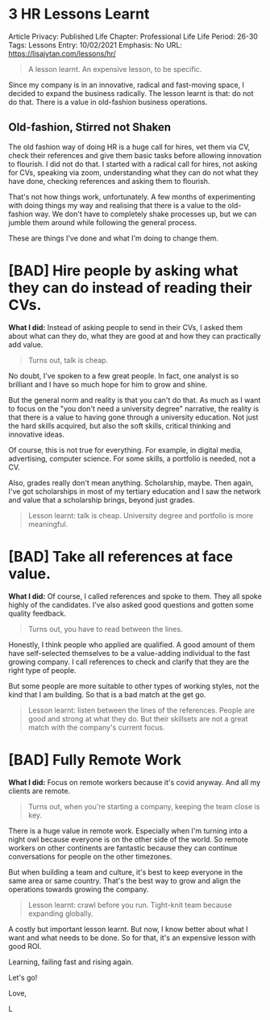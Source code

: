 # 3 HR Lessons Learnt

Article Privacy: Published
Life Chapter: Professional Life
Life Period: 26-30
Tags: Lessons
Entry: 10/02/2021
Emphasis: No
URL: https://lisajytan.com/lessons/hr/

> A lesson learnt. An expensive lesson, to be specific.
> 

Since my company is in an innovative, radical and fast-moving space, I decided to expand the business radically. The lesson learnt is that: do not do that. There is a value in old-fashion business operations. 

## Old-fashion, Stirred not Shaken

The old fashion way of doing HR is a huge call for hires, vet them via CV, check their references and give them basic tasks before allowing innovation to flourish. I did not do that. I started with a radical call for hires, not asking for CVs, speaking via zoom, understanding what they can do not what they have done, checking references and asking them to flourish. 

That's not how things work, unfortunately. A few months of experimenting with doing things my way and realising that there is a value to the old-fashion way. We don't have to completely shake processes up, but we can jumble them around while following the general process. 

These are things I've done and what I'm doing to change them.

# [BAD] Hire people by asking what they can do instead of reading their CVs.

**What I did:** Instead of asking people to send in their CVs, I asked them about what can they do, what they are good at and how they can practically add value. 

> Turns out, talk is cheap.
> 

No doubt, I've spoken to a few great people. In fact, one analyst is so brilliant and I have so much hope for him to grow and shine. 

But the general norm and reality is that you can't do that. As much as I want to focus on the "you don't need a university degree" narrative, the reality is that there is a value to having gone through a university education. Not just the hard skills acquired, but also the soft skills, critical thinking and innovative ideas. 

Of course, this is not true for everything. For example, in digital media, advertising, computer science. For some skills, a portfolio is needed, not a CV. 

Also, grades really don't mean anything. Scholarship, maybe. Then again, I've got scholarships in most of my tertiary education and I saw the network and value that a scholarship brings, beyond just grades. 

> Lesson learnt: talk is cheap. University degree and portfolio is more meaningful.
> 

# [BAD] Take all references at face value.

**What I did:** Of course, I called references and spoke to them. They all spoke highly of the candidates. I've also asked good questions and gotten some quality feedback. 

> Turns out, you have to read between the lines.
> 

Honestly, I think people who applied are qualified. A good amount of them have self-selected themselves to be a value-adding individual to the fast growing company. I call references to check and clarify that they are the right type of people. 

But some people are more suitable to other types of working styles, not the kind that I am building. So that is a bad match at the get go. 

> Lesson learnt: listen between the lines of the references. People are good and strong at what they do. But their skillsets are not a great match with the company's current focus.
> 

# [BAD] Fully Remote Work

**What I did:** Focus on remote workers because it's covid anyway. And all my clients are remote. 

> Turns out, when you're starting a company, keeping the team close is key.
> 

There is a huge value in remote work. Especially when I'm turning into a night owl because everyone is on the other side of the world. So remote workers on other continents are fantastic because they can continue conversations for people on the other timezones. 

But when building a team and culture, it's best to keep everyone in the same area or same country. That's the best way to grow and align the operations towards growing the company. 

> Lesson learnt: crawl before you run. Tight-knit team because expanding globally.
> 

A costly but important lesson learnt. But now, I know better about what I want and what needs to be done. So for that, it's an expensive lesson with good ROI. 

Learning, failing fast and rising again.

Let's go!

Love,

L